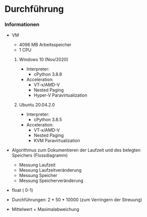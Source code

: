 # Durchführung

### Informationen

- VM
    - 4096 MB Arbeitsspeicher
    - 1 CPU 

    1. Windows 10 (Nov/2020)
        - Interpreter: 
            - cPython 3.8.8
        - Acceleration: 
            - VT-x/AMD-V
            - Nested Paging
            - Hyper-V Paravirtualization

    2. Ubuntu 20.04.2.0
        - Interpreter: 
            - cPython 3.8.5
        - Acceleration: 
            - VT-x/AMD-V
            - Nested Paging
            - KVM Paravirtualization

- Algorithmus zum Dokumentieren der Laufzeit und des belegten Speichers
(Flussdiagramm)
    - Messung Laufzeit
    - Messung Laufzeitveränderung
    - Messung Speicher
    - Messung Speicherveränderung

- float ( 0-1)

- Durchführungen: 2 * 50 * 10000 (zum Verringern der Streuung)
- Mittelwert + Maximalabweichung
